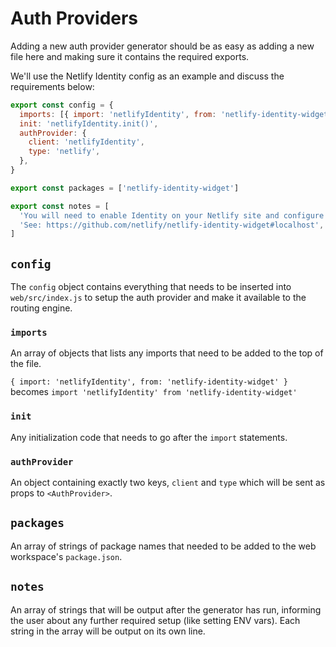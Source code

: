 # Auth Providers

Adding a new auth provider generator should be as easy as adding a new file here and making sure it contains
the required exports.

We'll use the Netlify Identity config as an example and discuss the requirements below:

```javascript
export const config = {
  imports: [{ import: 'netlifyIdentity', from: 'netlify-identity-widget' }],
  init: 'netlifyIdentity.init()',
  authProvider: {
    client: 'netlifyIdentity',
    type: 'netlify',
  },
}

export const packages = ['netlify-identity-widget']

export const notes = [
  'You will need to enable Identity on your Netlify site and configure the API endpoint.',
  'See: https://github.com/netlify/netlify-identity-widget#localhost',
]
```

## `config`

The `config` object contains everything that needs to be inserted into `web/src/index.js` to setup the auth provider
and make it available to the routing engine.

### `imports`

An array of objects that lists any imports that need to be added to the top of the file.

`{ import: 'netlifyIdentity', from: 'netlify-identity-widget' }` becomes `import 'netlifyIdentity' from 'netlify-identity-widget'`

### `init`

Any initialization code that needs to go after the `import` statements.

### `authProvider`

An object containing exactly two keys, `client` and `type` which will be sent as props to `<AuthProvider>`.

## `packages`

An array of strings of package names that needed to be added to the web workspace's `package.json`.

## `notes`

An array of strings that will be output after the generator has run, informing the user about any further required
setup (like setting ENV vars). Each string in the array will be output on its own line.
